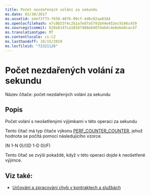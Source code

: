 ```yaml
---
title: Počet nezdařených volání za sekundu
ms.date: 03/30/2017
ms.assetid: e4ef3773-f650-4876-99cf-4d0c02aa03d4
ms.openlocfilehash: e7c0b53f4c2b1a7e87a5791b44e452ec9146c459
ms.sourcegitcommit: 628e8147ca10187488e6407dab4c4e6ebe0cac47
ms.translationtype: MT
ms.contentlocale: cs-CZ
ms.lasthandoff: 10/15/2019
ms.locfileid: "72321126"
---
```

# <a name="calls-failed-per-second"></a>Počet nezdařených volání za sekundu
Název čítače: počet nezdařených volání za sekundu  
  
## <a name="description"></a>Popis  
 Počet volání s neošetřenými výjimkami v této operaci za sekundu  
  
 Tento čítač má typ čítače výkonu [PERF_COUNTER_COUNTER](https://go.microsoft.com/fwlink/?LinkID=94649), jehož hodnota se počítá pomocí následujícího vzorce.  
  
 (N 1-N 0)/((D 1-D 0)/F)  
  
 Tento čítač se zvýší pokaždé, když v této operaci dojde k neošetřené výjimce.  
  
## <a name="see-also"></a>Viz také:

- [Určování a zpracování chyb v kontraktech a službách](../../specifying-and-handling-faults-in-contracts-and-services.md)
